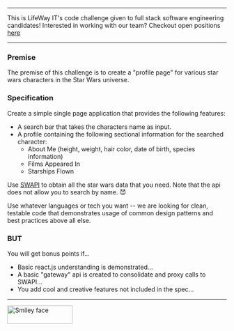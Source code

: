 
---

This is LifeWay IT's code challenge given to full stack software engineering candidates! Interested in working with our team? Checkout open positions [here](http://tech.lifeway.com/)

---

### Premise

The premise of this challenge is to create a "profile page" for various star wars characters in the Star Wars universe.

### Specification

Create a simple single page application that provides the following features:

  * A search bar that takes the characters name as input.
  * A profile containing the following sectional information for the searched character:
    * About Me (height, weight, hair color, date of birth, species information)
    * Films Appeared In
    * Starships Flown

Use [SWAPI](https://swapi.co/) to obtain all the star wars data that you need. Note that the api does not allow you to search by name. :smiling_imp:

Use whatever languages or tech you want -- we are looking for clean, testable code that demonstrates usage of common design patterns and best practices above all else. 

### BUT

You will get bonus points if...

* Basic react.js understanding is demonstrated...
* A basic "gateway" api is created to consolidate and proxy calls to SWAPI...
* You add cool and creative features not included in the spec...

---
<div class="footer">
  <img src="http://lwtech.staging.wpengine.com/wp-content/uploads/2014/01/lifeway-it-logo-gray-265x73.gif" alt="Smiley face" width="150" height="42">
</div>